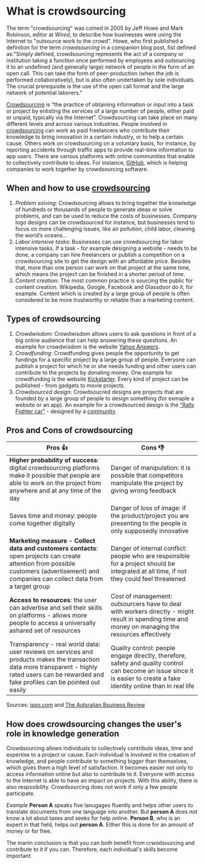 # What is crowdsourcing #
The term "crowdsourcing" was coined in 2005 by Jeff Howe and Mark Robinson, editor at *Wired*, to describe how businesses were using the Internet to "outsource work to the crowd". Howe, who first published a definition for the term _crowdsourcing_ in a companion blog post, fist defined as:"Simply defined, crowdsourcing represents the act of a company or institution taking a function once performed by employees and outsourcing it to an undefined (and generally large) network of people in the form of an open call. This can take the form of peer-production (when the job is performed collaboratively), but is also often undertaken by sole individuals. The crucial prerequisite is the use of the open call format and the large network of potential laborers."

[Crowdsourcing](https://www.google.com/search?source=hp&ei=4PHeWuaGGMziU83DscgP&q=crowdsourcing+definition&oq=crowd&gs_l=psy-ab.3.0.35i39k1j0i203k1l9.1321.3977.0.6244.6.5.0.0.0.0.276.488.2-2.2.0....0...1c.1.64.psy-ab..4.2.485.0..0.0.vEEJdEr2hzM) is “the practice of obtaining information or input into a task or project by enlisting the services of a large number of people, either paid or unpaid, typically via the Internet”. Crowdsourcing can take place on many different levels and across various industries. People involved in [crowdsourcing](https://www.investopedia.com/terms/c/crowdsourcing.asp) can work as paid freelancers who contribute their knowledge to bring innovation in a certain industry, or to help a certain cause. Others work on crowdsourcing on a voluntary basis, for instance, by reporting accidents through traffic apps to provide real-time information to app users. There are various platforms with online communities that enable to collectively contribute to ideas. For instance, [GitHub](https://www.entrepreneur.com/article/226707), which is helping companies to work together by crowdsourcing software.


## When and how to use [crowdsourcing](https://www.entrepreneur.com/article/253959) ##

1.	*Problem solving*:
Crowdsourcing allows to bring together the knowledge of hundreds or thousands of people to generate ideas or solve problems, and can be used to reduce the costs of businesses. Company logo designs can be crowdsourced for instance, but businesses tend to focus on more challenging issues, like air pollution, child labor, cleaning the world’s oceans...
2.	*Labor intensive tasks*:
Businesses can use crowdsourcing for labor intensive tasks. If a task - for example designing a website - needs to be done, a company can hire freelancers or publish a competition on a crowdsourcing site to get the design with an affordable price. Besides that, more than one person can work on that project at the same time, which means the project can be finished in a shorter period of time. 
3.	*Content creation*:
The most common practice is sourcing the public for content creation. Wikipedia, Google, Facebook and Glassdoor do it, for example. Content which is created by a large group of people is often considered to be more trustworthy or reliable than a marketing content.

## Types of crowdsourcing ##

1. *Crowdwisdom*:
Crowdwisdom allows users to ask questions in front of a big online audience that can help answering these questions. An example for crowdwisdom is the website [Yahoo Answers](https://answers.yahoo.com/).
2. *Crowdfunding*:
Crowdfunding gives people the opportunity to get fundings for a specific project by a large group of people. Everyone can publish a project for which he or she needs funding and other users can contribute to the projects by donating money. One example for crowdfunding is the website [Kickstarter](https://www.kickstarter.com/). Every kind of project can be published - from gadgets to movie projects.
3. *Crowdsourced design*:
Crowdsoucred designs are projects that are founded by a large group of people to design something (for exmaple a website or an app). An example for a crowdsourced design is the ["Rally Fighter car"](http://www.rallyfighterusa.com/) - designed by a [community](https://www.hongkiat.com/blog/what-is-crowdsourcing/).


## Pros and Cons of crowdsourcing ##

Pros :+1: | Cons :-1:
----------|----------
**Higher probability of success**: digital crowdsourcing platforms make it possible that people are able to work on the project from anywhere and at any time of the day | Danger of manipulation: it is possible that competitors manipulate the project by giving wrong feedback 
Saves time and money: people come together digitally | Danger of loss of image: if the product/project you are presenting to the people is only supposedly innovative
**Marketing measure - Collect data and customers contacts**: open projects can create attention from possible customers (advertisement) and companies can collect data from a target group | Danger of internal conflict: people who are responsible for a project should be integrated at all time, if not they could feel threatened
**Access to resources**: the user can advertise and sell their skills on platforms - allows more people to access a universally ashared set of resources | Cost of management: outsourcers have to deal with workers directly - might result in spending time and money on managing the resources effectively
Transparency - real world data: user reviews on services and products makes the transaction data more transparent - highly rated users can be rewarded and fake profiles can be pointed out easily | Quality control: people engage directly, therefore, safety and quality control can become an issue since it is easier to create a fake identity online than in real life

Sources: [ispo.com](https://www.ispo.com/en/markets/id_79709436/crowdsourcing-pros-and-cons-and-how-you-can-profit-from-it.html) and [The Autsralian Bsuiness Review](https://www.theaustralian.com.au/business/business-spectator/the-pros-and-cons-of-crowdsourcing/news-story/9ec9c88a62137d0e425bdfecb2c623ff)

## How does crowdsourcing changes the user's role in knowledge generation ##

Crowdsourcing allows individuals to collectively contribute ideas, time and expertise to a project or cause. Each individual is involved in the creation of knowledge, and people contribute to something bigger than themselves, which gives them a high level of satisfaction. It becomes easier not only to access information online but also to contribute to it. Everyone with access to the Internet is able to have an impact on projects. With this ability, there is also resposibility. Crowdsourcing does not work if only a few people participate. 

*Example* **Person A** speaks five lanugages fluently and helps other users to translate documents from one language into another. But **person A** does not know a lot about taxes and seeks for help online. **Person B**, who is an expert in that field, helps out **person A**. Either this is done for an amount of money or for free.

The manin conclusion is that you can both benefit from crwodsourcing and contribute to it if you can. Therefore, each individual's skills become important.
